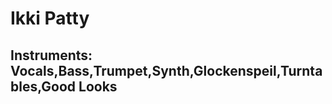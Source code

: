 <div id="toc">
  <ul style="list-style: none">
    <summary>
      <h1> Ikki Patty </h1>
    </summary>
  </ul>
</div>

<div id="toc">
  <ul style="list-style: none">
    <summary>
      <h2> Instruments: Vocals,Bass,Trumpet,Synth,Glockenspeil,Turntables,Good Looks </h2>
    </summary>
  </ul>
</div>
